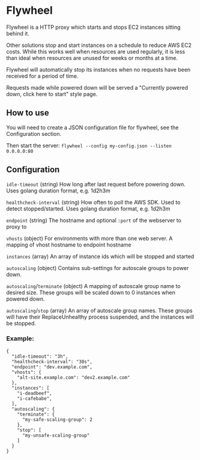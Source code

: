 # Flywheel

Flywheel is a HTTP proxy which starts and stops EC2 instances sitting behind
it.

Other solutions stop and start instances on a schedule to reduce AWS EC2 costs.
While this works well when resources are used regularly, it is less than ideal
when resources are unused for weeks or months at a time.

Flywheel will automatically stop its instances when no requests have been
received for a period of time.

Requests made while powered down will be served a "Currently powered down,
click here to start" style page.

## How to use

You will need to create a JSON configuration file for flywheel, see the
Configuration section.

Then start the server: `flywheel --config my-config.json --listen 0.0.0.0:80`

## Configuration

`idle-timeout` (string) How long after last request before powering down. Uses golang duration format, e.g. 1d2h3m

`healthcheck-interval` (string) How often to poll the AWS SDK. Used to detect stopped/started. Uses golang duration format, e.g. 1d2h3m

`endpoint` (string) The hostname and optional `:port` of the webserver to proxy to

`vhosts` (object) For environments with more than one web server. A mapping of vhost hostname to endpoint hostname

`instances` (array) An array of instance ids which will be stopped and started

`autoscaling` (object) Contains sub-settings for autoscale groups to power down.

`autoscaling`/`terminate` (object) A mapping of autoscale group name to desired size. These groups will be scaled down to 0 instances when powered down.

`autoscaling`/`stop` (array) An array of autoscale group names. These groups will have their ReplaceUnhealthy process suspended, and the instances will be stopped.

### Example:

```
{
  "idle-timeout": "3h",
  "healthcheck-interval": "30s",
  "endpoint": "dev.example.com",
  "vhosts": {
    "alt-site.example.com": "dev2.example.com"
  },
  "instances": [
    "i-deadbeef",
    "i-cafebabe",
  ],
  "autoscaling": {
    "terminate": {
      "my-safe-scaling-group": 2
    },
    "stop": [
      "my-unsafe-scaling-group"
    ]
  }
}
```
